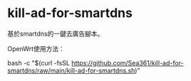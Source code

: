 # kill-ad-for-smartdns
基於smartdns的一鍵去廣告腳本。

OpenWrt使用方法：

bash -c "$(curl -fsSL https://github.com/Sea361/kill-ad-for-smartdns/raw/main/kill-ad-for-smartdns.sh)"
